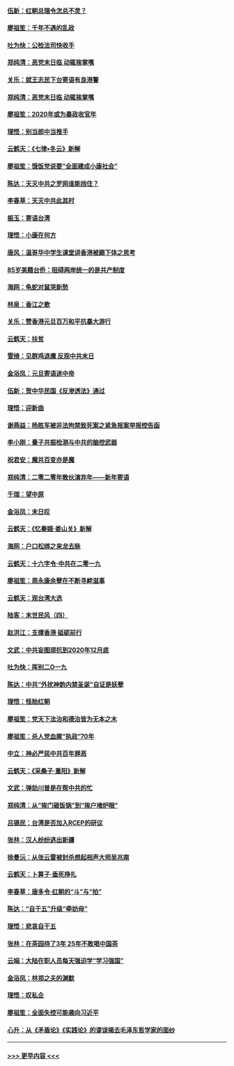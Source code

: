 #### [伍新：红朝总理令怎总不灵？](../pages/nsc993/n11770813.md?t=01070201) 
#### [廖祖笙：千年不遇的乱政](../pages/nsc993/n11770373.md?t=01070201) 
#### [吐为快：公检法司快收手](../pages/nsc993/n11770359.md?t=01070201) 
#### [郑纯清：恶党末日临 动辄挨掌嘴](../pages/nsc993/n11769912.md?t=01070201) 
#### [关乐：就王志民下台寄语有良港警](../pages/nsc993/n11769903.md?t=01070201) 
#### [郑纯清：恶党末日临 动辄挨掌嘴](../pages/nsc993/n11769356.md?t=01070201) 
#### [廖祖笙：2020年或为暴政收官年](../pages/nsc993/n11768216.md?t=01070201) 
#### [理悟：别当郎中当推手](../pages/nsc993/n11768243.md?t=01070201) 
#### [云鹤天：《七律▪冬云》新解](../pages/nsc993/n11768204.md?t=01070201) 
#### [廖祖笙：饿饭党说要“全面建成小康社会”](../pages/nsc993/n11767482.md?t=01070201) 
#### [陈达：天灭中共之罗网谁能挡住？](../pages/nsc993/n11767465.md?t=01070201) 
#### [李春草：天灭中共此其时](../pages/nsc993/n11767452.md?t=01070201) 
#### [振玉：寄语台湾](../pages/nsc993/n11767432.md?t=01070201) 
#### [理悟：小康在何方](../pages/nsc993/n11767394.md?t=01070201) 
#### [唐风：温哥华中学生课堂讲香港被踢下体之思考](../pages/nsc993/n11766848.md?t=01070201) 
#### [85岁美籍台侨：阻碍两岸统一的是共产制度](../pages/nsc993/n11765043.md?t=01070201) 
#### [海网：龟蛇对鼠哭新愁](../pages/nsc993/n11764895.md?t=01070201) 
#### [林泉：香江之歌](../pages/nsc993/n11764415.md?t=01070201) 
#### [关乐：赞香港元旦百万和平抗暴大游行](../pages/nsc993/n11764382.md?t=01070201) 
#### [云鹤天：扶贫](../pages/nsc993/n11764245.md?t=01070201) 
#### [雪绮：见群鸡退鹰  反观中共末日](../pages/nsc993/n11762112.md?t=01070201) 
#### [金浴凤：元旦寄语迷中帝](../pages/nsc993/n11761788.md?t=01070201) 
#### [伍新：贺中华民国《反渗透法》通过](../pages/nsc993/n11761994.md?t=01070201) 
#### [理悟：迎新曲](../pages/nsc993/n11761152.md?t=01070201) 
#### [谢燕益：杨胜军被非法拘禁致死案之紧急报案举报控告函](../pages/nsc993/n11756134.md?t=01070201) 
#### [李小刚：量子共振检测与中共的脑控武器](../pages/nsc993/n11754518.md?t=01070201) 
#### [祝君安：魔共百变亦是魔](../pages/nsc993/n11754469.md?t=01070201) 
#### [郑纯清：二零二零年散伙演弃年——新年寄语](../pages/nsc993/n11754195.md?t=01070201) 
#### [千瑞：望中原](../pages/nsc993/n11754159.md?t=01070201) 
#### [金浴凤：末日叹](../pages/nsc993/n11752359.md?t=01070201) 
#### [云鹤天：《忆秦娥‧娄山关》新解](../pages/nsc993/n11752348.md?t=01070201) 
#### [海网：户口松绑之来龙去脉](../pages/nsc993/n11752328.md?t=01070201) 
#### [云鹤天：十六字令‧中共在二零一九](../pages/nsc993/n11752305.md?t=01070201) 
#### [廖祖笙：周永康余孽在不断寻衅滋事](../pages/nsc993/n11751013.md?t=01070201) 
#### [云鹤天：观台湾大选](../pages/nsc993/n11751007.md?t=01070201) 
#### [陆客：末世民风（四）](../pages/nsc993/n11749203.md?t=01070201) 
#### [赵洪江：支撑香港 砥砺前行](../pages/nsc993/n11748482.md?t=01070201) 
#### [文武：中共妄图顽抗到2020年12月底](../pages/nsc993/n11748446.md?t=01070201) 
#### [吐为快：挥别二O一九](../pages/nsc993/n11748411.md?t=01070201) 
#### [陈达：中共“外扰神韵内禁圣诞”自证是妖孽](../pages/nsc993/n11748226.md?t=01070201) 
#### [理悟：怪胎红朝](../pages/nsc993/n11748206.md?t=01070201) 
#### [廖祖笙：党天下法治和德治皆为无本之木](../pages/nsc993/n11748135.md?t=01070201) 
#### [廖祖笙：杀人党血腥“执政”70年](../pages/nsc993/n11745144.md?t=01070201) 
#### [中立：神必严惩中共百年罪恶](../pages/nsc993/n11744970.md?t=01070201) 
#### [云鹤天：《采桑子‧重阳》新解](../pages/nsc993/n11744948.md?t=01070201) 
#### [文武：弹劾川普是在帮中共的忙](../pages/nsc993/n11744758.md?t=01070201) 
#### [郑纯清：从“挨门砸饭锅”到“挨户堵炉眼”](../pages/nsc993/n11744745.md?t=01070201) 
#### [吕锡民：台湾是否加入RCEP的研议](../pages/nsc993/n11744701.md?t=01070201) 
#### [张林：汉人纷纷逃出新疆](../pages/nsc993/n11743530.md?t=01070201) 
#### [徐曼沅：从张云雷被封杀想起相声大师吴兆南](../pages/nsc993/n11741816.md?t=01070201) 
#### [云鹤天：卜算子‧垂死挣扎](../pages/nsc993/n11739956.md?t=01070201) 
#### [李春草：唐多令‧红朝的“斗”与“拍”](../pages/nsc993/n11739830.md?t=01070201) 
#### [陈达：“自干五”升级“牵妨母”](../pages/nsc993/n11739724.md?t=01070201) 
#### [理悟：悲哀自干五](../pages/nsc993/n11739547.md?t=01070201) 
#### [张林：在茶园待了3年 25年不敢喝中国茶](../pages/nsc993/n11739240.md?t=01070201) 
#### [云端：大陆在职人员每天强迫学“学习强国”](../pages/nsc993/n11738735.md?t=01070201) 
#### [金浴凤：林郑之夫的渊默](../pages/nsc993/n11737735.md?t=01070201) 
#### [理悟：叹私企](../pages/nsc993/n11737715.md?t=01070201) 
#### [廖祖笙：全面失控可能袭向习近平](../pages/nsc993/n11737704.md?t=01070201) 
#### [心升：从《矛盾论》《实践论》的谬误揭去毛泽东哲学家的面纱](../pages/nsc993/n11736962.md?t=01070201) 

----
#### [ >>> 更早内容 <<< ](../indexes/nsc993-earlier.md)
